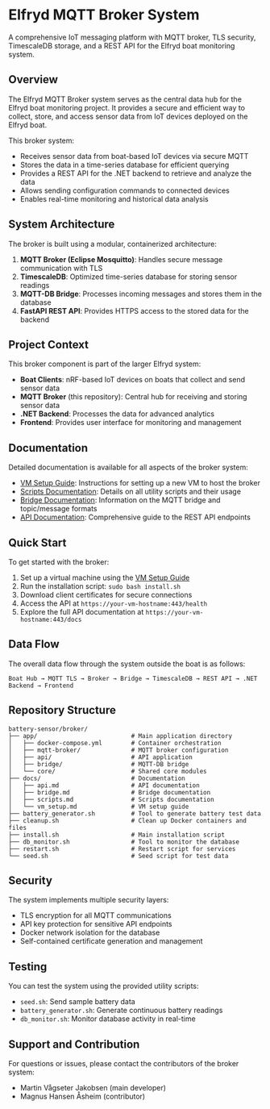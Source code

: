 # Elfryd MQTT Broker System

A comprehensive IoT messaging platform with MQTT broker, TLS security, TimescaleDB storage, and a REST API for the Elfryd boat monitoring system.

## Overview

The Elfryd MQTT Broker system serves as the central data hub for the Elfryd boat monitoring project. It provides a secure and efficient way to collect, store, and access sensor data from IoT devices deployed on the Elfryd boat.

This broker system:
- Receives sensor data from boat-based IoT devices via secure MQTT
- Stores the data in a time-series database for efficient querying
- Provides a REST API for the .NET backend to retrieve and analyze the data
- Allows sending configuration commands to connected devices
- Enables real-time monitoring and historical data analysis

## System Architecture

The broker is built using a modular, containerized architecture:

1. **MQTT Broker (Eclipse Mosquitto)**: Handles secure message communication with TLS
2. **TimescaleDB**: Optimized time-series database for storing sensor readings
3. **MQTT-DB Bridge**: Processes incoming messages and stores them in the database
4. **FastAPI REST API**: Provides HTTPS access to the stored data for the backend

## Project Context

This broker component is part of the larger Elfryd system:

- **Boat Clients**: nRF-based IoT devices on boats that collect and send sensor data
- **MQTT Broker** (this repository): Central hub for receiving and storing sensor data
- **.NET Backend**: Processes the data for advanced analytics
- **Frontend**: Provides user interface for monitoring and management

## Documentation

Detailed documentation is available for all aspects of the broker system:

- [VM Setup Guide](docs/vm_setup.md): Instructions for setting up a new VM to host the broker
- [Scripts Documentation](docs/scripts.md): Details on all utility scripts and their usage
- [Bridge Documentation](docs/bridge.md): Information on the MQTT bridge and topic/message formats
- [API Documentation](docs/api.md): Comprehensive guide to the REST API endpoints

## Quick Start

To get started with the broker:

1. Set up a virtual machine using the [VM Setup Guide](docs/vm_setup.md)
2. Run the installation script: `sudo bash install.sh`
3. Download client certificates for secure connections
4. Access the API at `https://your-vm-hostname:443/health` 
5. Explore the full API documentation at `https://your-vm-hostname:443/docs`

## Data Flow

The overall data flow through the system outside the boat is as follows:

```
Boat Hub → MQTT TLS → Broker → Bridge → TimescaleDB → REST API → .NET Backend → Frontend
```

## Repository Structure

```
battery-sensor/broker/
├── app/                          # Main application directory
│   ├── docker-compose.yml        # Container orchestration
│   ├── mqtt-broker/              # MQTT broker configuration
│   ├── api/                      # API application
│   ├── bridge/                   # MQTT-DB bridge
│   └── core/                     # Shared core modules
├── docs/                         # Documentation
│   ├── api.md                    # API documentation
│   ├── bridge.md                 # Bridge documentation
│   ├── scripts.md                # Scripts documentation
│   └── vm_setup.md               # VM setup guide
├── battery_generator.sh          # Tool to generate battery test data
├── cleanup.sh                    # Clean up Docker containers and files
├── install.sh                    # Main installation script
├── db_monitor.sh                 # Tool to monitor the database
├── restart.sh                    # Restart script for services
└── seed.sh                       # Seed script for test data
```

## Security

The system implements multiple security layers:
- TLS encryption for all MQTT communications
- API key protection for sensitive API endpoints
- Docker network isolation for the database
- Self-contained certificate generation and management

## Testing

You can test the system using the provided utility scripts:
- `seed.sh`: Send sample battery data
- `battery_generator.sh`: Generate continuous battery readings
- `db_monitor.sh`: Monitor database activity in real-time

## Support and Contribution

For questions or issues, please contact the contributors of the broker system:

- Martin Vågseter Jakobsen (main developer)
- Magnus Hansen Åsheim (contributor)